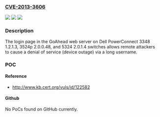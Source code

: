 ### [CVE-2013-3606](https://cve.mitre.org/cgi-bin/cvename.cgi?name=CVE-2013-3606)
![](https://img.shields.io/static/v1?label=Product&message=n%2Fa&color=blue)
![](https://img.shields.io/static/v1?label=Version&message=n%2Fa&color=blue)
![](https://img.shields.io/static/v1?label=Vulnerability&message=n%2Fa&color=brighgreen)

### Description

The login page in the GoAhead web server on Dell PowerConnect 3348 1.2.1.3, 3524p 2.0.0.48, and 5324 2.0.1.4 switches allows remote attackers to cause a denial of service (device outage) via a long username.

### POC

#### Reference
- http://www.kb.cert.org/vuls/id/122582

#### Github
No PoCs found on GitHub currently.

